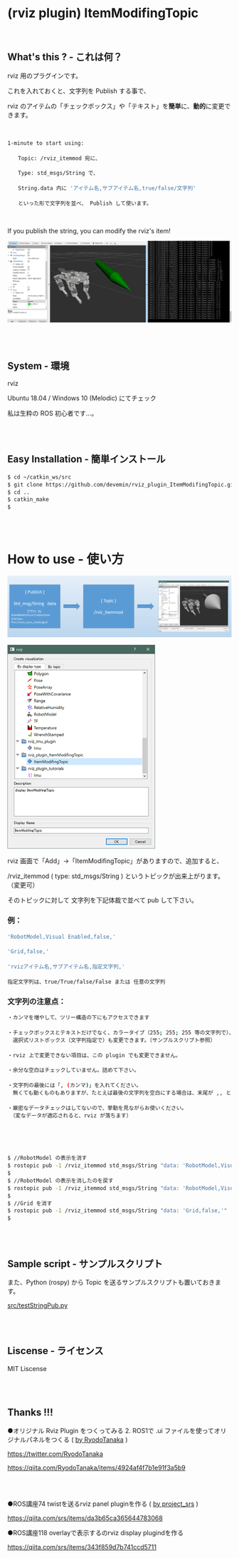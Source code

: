 # (rviz plugin) ItemModifingTopic

<br>

## What's this ? - これは何？

rviz 用のプラグインです。

これを入れておくと、文字列を Publish する事で、

rviz のアイテムの「チェックボックス」や「テキスト」を**簡単**に、**動的**に変更できます。

<br>

```bash
1-minute to start using:

　　Topic: /rviz_itemmod 宛に、

　　Type: std_msgs/String で、

　　String.data 内に 'アイテム名,サブアイテム名,true/false/文字列'

　　といった形で文字列を並べ、 Publish して使います。

```

<br>

If you publish the string, you can modify the rviz's item!


![rec image](image/rec.gif)

<br>
<br>

## System - 環境

rviz

Ubuntu 18.04 / Windows 10 (Melodic) にてチェック

私は生粋の ROS 初心者です…。

<br>
<br>

## Easy Installation - 簡単インストール

```bash
$ cd ~/catkin_ws/src
$ git clone https://github.com/devemin/rviz_plugin_ItemModifingTopic.git
$ cd ..
$ catkin_make
$ 
```

<br>
<br>

# How to use - 使い方

![abstract image](image/abstract.png)

![add image](image/pic_add.png)

rviz 画面で「Add」->「ItemModifingTopic」がありますので、追加すると、

/rviz_itemmod ( type: std_msgs/String ) というトピックが出来上がります。（変更可）

そのトピックに対して 文字列を下記体裁で並べて pub して下さい。

### 例：

```bash
'RobotModel,Visual Enabled,false,'

'Grid,false,'

'rvizアイテム名,サブアイテム名,指定文字列,'

指定文字列は、true/True/false/False または 任意の文字列

```

### 文字列の注意点：

```bash
・カンマを増やして、ツリー構造の下にもアクセスできます

・チェックボックスとテキストだけでなく、カラータイプ（255; 255; 255 等の文字列で）、
　選択式リストボックス（文字列指定で）も変更できます。（サンプルスクリプト参照）

・rviz 上で変更できない項目は、この plugin でも変更できません。

・余分な空白はチェックしていません。詰めて下さい。

・文字列の最後には「, (カンマ)」を入れてください。
　無くても動くものもありますが、たとえば最後の文字列を空白にする場合は、末尾が ,, とカンマを２個続けます。

・厳密なデータチェックはしてないので、挙動を見ながらお使いください。
　（変なデータが適応されると、rviz が落ちます）
 
```

<br>
<br>

```bash
$ //RobotModel の表示を消す
$ rostopic pub -1 /rviz_itemmod std_msgs/String "data: 'RobotModel,Visual Enabled,false,'" 
$ 
$ //RobotModel の表示を消したのを戻す
$ rostopic pub -1 /rviz_itemmod std_msgs/String "data: 'RobotModel,Visual Enabled,true,'" 
$ 
$ //Grid を消す
$ rostopic pub -1 /rviz_itemmod std_msgs/String "data: 'Grid,false,'" 
$ 
```

<br>
<br>

## Sample script - サンプルスクリプト

また、Python (rospy) から Topic を送るサンプルスクリプトも置いておきます。

[src/testStringPub.py](src/testStringPub.py)

<br>
<br>

## Liscense - ライセンス

MIT Liscense

<br>
<br>

## Thanks !!!

●オリジナル Rviz Plugin をつくってみる 2. ROS1で .ui ファイルを使ってオリジナルパネルをつくる ( [by RyodoTanaka](https://twitter.com/RyodoTanaka) )

https://twitter.com/RyodoTanaka

https://qiita.com/RyodoTanaka/items/4924af4f7b1e91f3a5b9

<br>
<br>

●ROS講座74 twistを送るrviz panel pluginを作る ( [by project_srs](https://qiita.com/srs) )

https://qiita.com/srs/items/da3b65ca365644783068

●ROS講座118 overlayで表示するのrviz display plugindを作る

https://qiita.com/srs/items/343f859d7b741ccd5711
